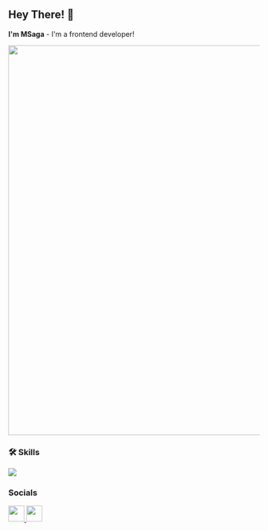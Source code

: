 Hey There! 👋
------------------------
<b>I'm MSaga</b> - I'm a frontend developer!

<div align="left">
  <img width="780" height="auto" src="https://cdnb.artstation.com/p/assets/images/images/070/665/785/original/gio-rosales-sample2.gif"  />
</div>

### 🛠 Skills

<p align="left">
  <a href="https://skillicons.dev">
    <img src="https://skillicons.dev/icons?i=js,ts,html,css,tailwind,bootstrap,vite,react,redux,nestjs,postgresql,prisma,mongodb,docker" />
  </a>
</p>

### Socials

<p align="left"> <a href="https://www.github.com/MaksSaga" target="_blank" rel="noreferrer"> <picture> <source media="(prefers-color-scheme: dark)" srcset="https://raw.githubusercontent.com/danielcranney/readme-generator/main/public/icons/socials/github-dark.svg" /> <source media="(prefers-color-scheme: light)" srcset="https://raw.githubusercontent.com/danielcranney/readme-generator/main/public/icons/socials/github.svg" /> <img src="https://raw.githubusercontent.com/danielcranney/readme-generator/main/public/icons/socials/github.svg" width="32" height="32" /> </picture> </a> <a href="https://www.linkedin.com/in/makssaga" target="_blank" rel="noreferrer"> <picture> <source media="(prefers-color-scheme: dark)" srcset="https://raw.githubusercontent.com/danielcranney/readme-generator/main/public/icons/socials/linkedin-dark.svg" /> <source media="(prefers-color-scheme: light)" srcset="https://raw.githubusercontent.com/danielcranney/readme-generator/main/public/icons/socials/linkedin.svg" /> <img src="https://raw.githubusercontent.com/danielcranney/readme-generator/main/public/icons/socials/linkedin.svg" width="32" height="32" /> </picture> </a></p>
